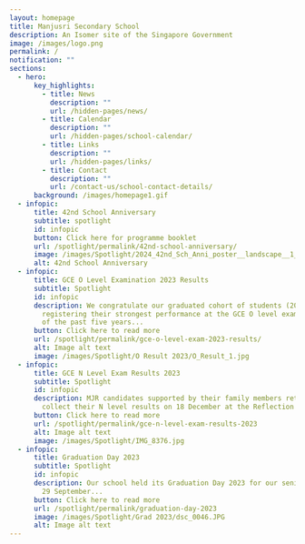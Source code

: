 ```yaml
---
layout: homepage
title: Manjusri Secondary School
description: An Isomer site of the Singapore Government
image: /images/logo.png
permalink: /
notification: ""
sections:
  - hero:
      key_highlights:
        - title: News
          description: ""
          url: /hidden-pages/news/
        - title: Calendar
          description: ""
          url: /hidden-pages/school-calendar/
        - title: Links
          description: ""
          url: /hidden-pages/links/
        - title: Contact
          description: ""
          url: /contact-us/school-contact-details/
      background: /images/homepage1.gif
  - infopic:
      title: 42nd School Anniversary
      subtitle: spotlight
      id: infopic
      button: Click here for programme booklet
      url: /spotlight/permalink/42nd-school-anniversary/
      image: /images/Spotlight/2024_42nd_Sch_Anni_poster__landscape__1_.jpg
      alt: 42nd School Anniversary
  - infopic:
      title: GCE O Level Examination 2023 Results
      subtitle: Spotlight
      id: infopic
      description: We congratulate our graduated cohort of students (2023) on
        registering their strongest performance at the GCE O level examinations
        of the past five years...
      button: Click here to read more
      url: /spotlight/permalink/gce-o-level-exam-2023-results/
      alt: Image alt text
      image: /images/Spotlight/O Result 2023/O_Result_1.jpg
  - infopic:
      title: GCE N Level Exam Results 2023
      subtitle: Spotlight
      id: infopic
      description: MJR candidates supported by their family members returned to
        collect their N level results on 18 December at the Reflection Hall...
      button: Click here to read more
      url: /spotlight/permalink/gce-n-level-exam-results-2023
      alt: Image alt text
      image: /images/Spotlight/IMG_8376.jpg
  - infopic:
      title: Graduation Day 2023
      subtitle: Spotlight
      id: infopic
      description: Our school held its Graduation Day 2023 for our senior classes on
        29 September...
      button: Click here to read more
      url: /spotlight/permalink/graduation-day-2023
      image: /images/Spotlight/Grad 2023/dsc_0046.JPG
      alt: Image alt text
---
```

